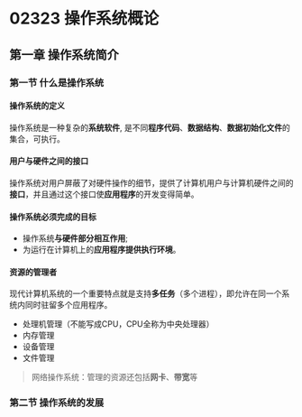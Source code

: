# 02323 操作系统概论

## 第一章 操作系统简介

### 第一节 什么是操作系统

#### 操作系统的定义

操作系统是一种复杂的**系统软件**, 是不同**程序代码**、**数据结构**、**数据初始化文件**的集合，可执行。

#### 用户与硬件之间的接口

操作系统对用户屏蔽了对硬件操作的细节，提供了计算机用户与计算机硬件之间的**接口**，并且通过这个接口使**应用程序**的开发变得简单。

#### 操作系统必须完成的目标

+ 操作系统**与硬件部分相互作用**;
+ 为运行在计算机上的**应用程序提供执行环境**。

#### 资源的管理者

现代计算机系统的一个重要特点就是支持**多任务**（多个进程），即允许在同一个系统内同时驻留多个应用程序。

+ 处理机管理（不能写成CPU，CPU全称为中央处理器）
+ 内存管理
+ 设备管理
+ 文件管理

> 网络操作系统：管理的资源还包括**网卡**、**带宽**等

### 第二节 操作系统的发展





